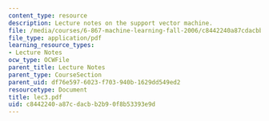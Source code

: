```yaml
---
content_type: resource
description: Lecture notes on the support vector machine.
file: /media/courses/6-867-machine-learning-fall-2006/c8442240a87cdacbb2b90f8b53393e9d_lec3.pdf
file_type: application/pdf
learning_resource_types:
- Lecture Notes
ocw_type: OCWFile
parent_title: Lecture Notes
parent_type: CourseSection
parent_uid: df76e597-6023-f703-940b-1629dd549ed2
resourcetype: Document
title: lec3.pdf
uid: c8442240-a87c-dacb-b2b9-0f8b53393e9d
---
```

